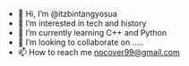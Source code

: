 - 👋 Hi, I’m @itzbintangyosua
- 👀 I’m interested in tech and history
- 🌱 I’m currently learning C++ and Python
- 💞️ I’m looking to collaborate on .....
- 📫 How to reach me nocover99@gmail.com

<!---
bintangyosua/bintangyosua is a ✨ special ✨ repository because its `README.md` (this file) appears on your GitHub profile.
You can click the Preview link to take a look at your changes.
--->
